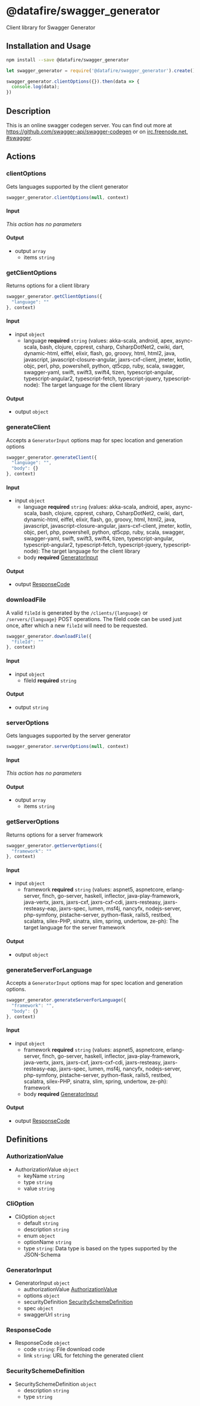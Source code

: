 # @datafire/swagger_generator

Client library for Swagger Generator

## Installation and Usage
```bash
npm install --save @datafire/swagger_generator
```
```js
let swagger_generator = require('@datafire/swagger_generator').create();

swagger_generator.clientOptions({}).then(data => {
  console.log(data);
})
```

## Description

This is an online swagger codegen server.  You can find out more at https://github.com/swagger-api/swagger-codegen or on [irc.freenode.net, #swagger](http://swagger.io/irc/).

## Actions

### clientOptions
Gets languages supported by the client generator


```js
swagger_generator.clientOptions(null, context)
```

#### Input
*This action has no parameters*

#### Output
* output `array`
  * items `string`

### getClientOptions
Returns options for a client library


```js
swagger_generator.getClientOptions({
  "language": ""
}, context)
```

#### Input
* input `object`
  * language **required** `string` (values: akka-scala, android, apex, async-scala, bash, clojure, cpprest, csharp, CsharpDotNet2, cwiki, dart, dynamic-html, eiffel, elixir, flash, go, groovy, html, html2, java, javascript, javascript-closure-angular, jaxrs-cxf-client, jmeter, kotlin, objc, perl, php, powershell, python, qt5cpp, ruby, scala, swagger, swagger-yaml, swift, swift3, swift4, tizen, typescript-angular, typescript-angular2, typescript-fetch, typescript-jquery, typescript-node): The target language for the client library

#### Output
* output `object`

### generateClient
Accepts a `GeneratorInput` options map for spec location and generation options


```js
swagger_generator.generateClient({
  "language": "",
  "body": {}
}, context)
```

#### Input
* input `object`
  * language **required** `string` (values: akka-scala, android, apex, async-scala, bash, clojure, cpprest, csharp, CsharpDotNet2, cwiki, dart, dynamic-html, eiffel, elixir, flash, go, groovy, html, html2, java, javascript, javascript-closure-angular, jaxrs-cxf-client, jmeter, kotlin, objc, perl, php, powershell, python, qt5cpp, ruby, scala, swagger, swagger-yaml, swift, swift3, swift4, tizen, typescript-angular, typescript-angular2, typescript-fetch, typescript-jquery, typescript-node): The target language for the client library
  * body **required** [GeneratorInput](#generatorinput)

#### Output
* output [ResponseCode](#responsecode)

### downloadFile
A valid `fileId` is generated by the `/clients/{language}` or `/servers/{language}` POST operations.  The fileId code can be used just once, after which a new `fileId` will need to be requested.


```js
swagger_generator.downloadFile({
  "fileId": ""
}, context)
```

#### Input
* input `object`
  * fileId **required** `string`

#### Output
* output `string`

### serverOptions
Gets languages supported by the server generator


```js
swagger_generator.serverOptions(null, context)
```

#### Input
*This action has no parameters*

#### Output
* output `array`
  * items `string`

### getServerOptions
Returns options for a server framework


```js
swagger_generator.getServerOptions({
  "framework": ""
}, context)
```

#### Input
* input `object`
  * framework **required** `string` (values: aspnet5, aspnetcore, erlang-server, finch, go-server, haskell, inflector, java-play-framework, java-vertx, jaxrs, jaxrs-cxf, jaxrs-cxf-cdi, jaxrs-resteasy, jaxrs-resteasy-eap, jaxrs-spec, lumen, msf4j, nancyfx, nodejs-server, php-symfony, pistache-server, python-flask, rails5, restbed, scalatra, silex-PHP, sinatra, slim, spring, undertow, ze-ph): The target language for the server framework

#### Output
* output `object`

### generateServerForLanguage
Accepts a `GeneratorInput` options map for spec location and generation options.


```js
swagger_generator.generateServerForLanguage({
  "framework": "",
  "body": {}
}, context)
```

#### Input
* input `object`
  * framework **required** `string` (values: aspnet5, aspnetcore, erlang-server, finch, go-server, haskell, inflector, java-play-framework, java-vertx, jaxrs, jaxrs-cxf, jaxrs-cxf-cdi, jaxrs-resteasy, jaxrs-resteasy-eap, jaxrs-spec, lumen, msf4j, nancyfx, nodejs-server, php-symfony, pistache-server, python-flask, rails5, restbed, scalatra, silex-PHP, sinatra, slim, spring, undertow, ze-ph): framework
  * body **required** [GeneratorInput](#generatorinput)

#### Output
* output [ResponseCode](#responsecode)



## Definitions

### AuthorizationValue
* AuthorizationValue `object`
  * keyName `string`
  * type `string`
  * value `string`

### CliOption
* CliOption `object`
  * default `string`
  * description `string`
  * enum `object`
  * optionName `string`
  * type `string`: Data type is based on the types supported by the JSON-Schema

### GeneratorInput
* GeneratorInput `object`
  * authorizationValue [AuthorizationValue](#authorizationvalue)
  * options `object`
  * securityDefinition [SecuritySchemeDefinition](#securityschemedefinition)
  * spec `object`
  * swaggerUrl `string`

### ResponseCode
* ResponseCode `object`
  * code `string`: File download code
  * link `string`: URL for fetching the generated client

### SecuritySchemeDefinition
* SecuritySchemeDefinition `object`
  * description `string`
  * type `string`



